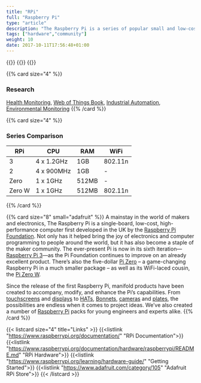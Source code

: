 ```yaml
---
title: "RPi"
full: "Raspberry Pi"
type: "article"
description: "The Raspberry Pi is a series of popular small and low-cost single-board computers. It was first developed in the UK by the Raspberry Pi Foundation. Manifold products have been created to accompany, modify, and enhance the Pi’s capabilities."
tags: ["hardware","community"]
weight: 10
date: 2017-10-11T17:56:48+01:00
---
```


{{<card size="4" small="Wikipedia" style="info">}}
{{<description>}}
{{</card>}}

{{% card size="4" %}}
### Research

[Health Monitoring](http://dl.noavarangermi.ir/dl/forum/files/freepaper/ecg-iot-3.pdf), [Web of Things Book](https://dl.acm.org/citation.cfm?id=3055920), [Industrial Automation](https://pdfs.semanticscholar.org/87cb/92d1ae21ab73994698a0735b06afb0fe8f73.pdf), [Environmental Monitoring](http://ieeexplore.ieee.org/abstract/document/7807971/)
{{% /card %}}

{{% card size="4" %}}
### Series Comparison
| RPi       | CPU           | RAM       | WiFi      |
|---        |---            |---        |---        |
| 3         | 4 x 1.2GHz    | 1GB       | 802.11n   |
| 2         | 4 x 900MHz    | 1GB       | -         |
| Zero      | 1 x 1GHz      | 512MB     | -         |
| Zero W    | 1 x 1GHz      | 512MB     | 802.11n   |
{{% /card %}}

{{% card size="8" small="adafruit" %}}
A mainstay in the world of makers and electronics, The Raspberry Pi is a single-board, low-cost, high-performance computer first developed in the UK by the [Raspberry Pi Foundation](https://www.raspberrypi.org/). Not only has it helped bring the joy of electronics and computer programming to people around the world, but it has also become a staple of the maker community. The ever-present Pi is now in its sixth iteration—[Raspberry Pi 3](https://www.adafruit.com/product/3055)—as the Pi Foundation continues to improve on an already excellent product. There’s also the five-dollar [Pi Zero](https://www.adafruit.com/category/813) – a game-changing Raspberry Pi in a much smaller package – as well as its WiFi-laced cousin, the [Pi Zero W](https://www.adafruit.com/product/3400).

Since the release of the first Raspberry Pi, manifold products have been created to accompany, modify, and enhance the Pi’s capabilities. From [touchscreens](https://www.adafruit.com/categories/804) and [displays](https://www.adafruit.com/categories/400) to [HATs](https://www.adafruit.com/categories/405), [Bonnets](https://www.adafruit.com/category/929), [cameras](https://www.adafruit.com/categories/802) and [plates](https://www.adafruit.com/categories/406), the possibilities are endless when it comes to project ideas. We’ve also created a number of [Raspberry Pi](https://www.adafruit.com/categories/175) packs for young engineers and experts alike.
{{% /card %}}

{{< listcard size="4" title="Links" >}}
    {{<listlink "https://www.raspberrypi.org/documentation/" "RPi Documentation">}}
    {{<listlink "https://www.raspberrypi.org/documentation/hardware/raspberrypi/README.md" "RPi Hardware">}}
    {{<listlink "https://www.raspberrypi.org/learning/hardware-guide/" "Getting Started">}}
    {{<listlink "https://www.adafruit.com/category/105" "Adafruit RPi Store">}}
{{< /listcard >}}